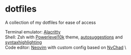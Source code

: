 # dotfiles
A collection of my dotfiles for ease of access

Terminal emulator: [Alacritty](https://github.com/alacritty/alacritty)  \
Shell: Zsh with [Powerlevel10k](https://github.com/romkatv/powerlevel10k) theme, [autosuggestions](https://github.com/zsh-users/zsh-autosuggestions) and [syntaxhighlighting](https://github.com/zsh-users/zsh-syntax-highlighting)  \
Code editor: [Neovim](https://github.com/neovim/neovim) with custom config based on [NvChad](https://github.com/NvChad/NvChad)  \

